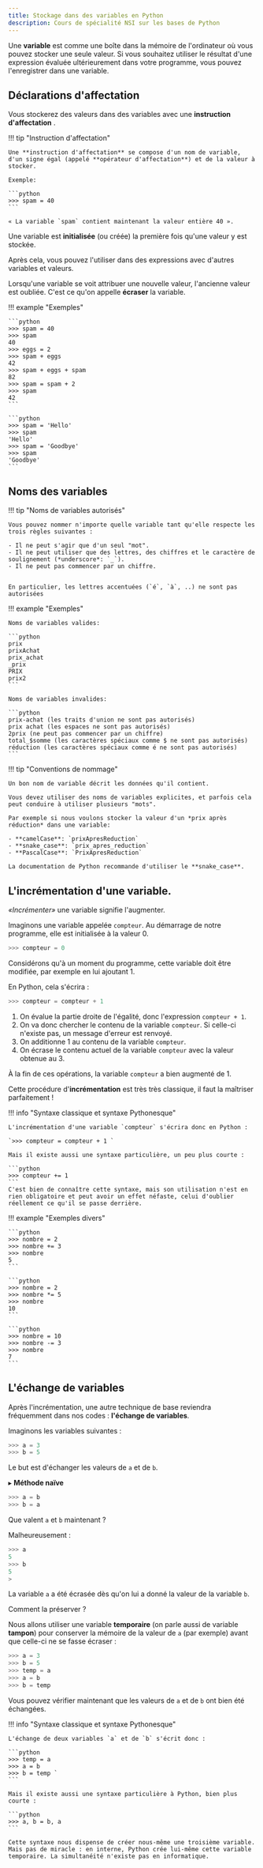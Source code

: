 ```yaml
---
title: Stockage dans des variables en Python
description: Cours de spécialité NSI sur les bases de Python
---
```


Une **variable** est comme une boîte dans la mémoire de l'ordinateur où vous pouvez stocker une seule valeur. Si vous souhaitez utiliser le résultat d'une expression évaluée ultérieurement dans votre programme, vous pouvez l'enregistrer dans une variable.

## Déclarations d'affectation

Vous stockerez des valeurs dans des variables avec une **instruction d'affectation** .

!!! tip "Instruction d'affectation"

    Une **instruction d'affectation** se compose d'un nom de variable, d'un signe égal (appelé **opérateur d'affectation**) et de la valeur à stocker.

    Exemple:

    ```python
    >>> spam = 40
    ```

    « La variable `spam` contient maintenant la valeur entière 40 ».

Une variable est **initialisée** (ou créée) la première fois qu'une valeur y est stockée.

Après cela, vous pouvez l'utiliser dans des expressions avec d'autres variables et valeurs.

Lorsqu'une variable se voit attribuer une nouvelle valeur, l'ancienne valeur est oubliée. C'est ce qu'on appelle **écraser** la variable.

!!! example "Exemples"

    ```python
    >>> spam = 40
    >>> spam
    40
    >>> eggs = 2
    >>> spam + eggs
    42
    >>> spam + eggs + spam
    82
    >>> spam = spam + 2
    >>> spam
    42
    ```

    ```python
    >>> spam = 'Hello'
    >>> spam
    'Hello'
    >>> spam = 'Goodbye'
    >>> spam
    'Goodbye'
    ```

## Noms des variables

!!! tip "Noms de variables autorisés"

    Vous pouvez nommer n'importe quelle variable tant qu'elle respecte les trois règles suivantes :

    - Il ne peut s'agir que d'un seul "mot".
    - Il ne peut utiliser que des lettres, des chiffres et le caractère de soulignement (*underscore*: `_`).
    - Il ne peut pas commencer par un chiffre.


    En particulier, les lettres accentuées (`é`, `à`, ..) ne sont pas autorisées

!!! example "Exemples"

    Noms de variables valides:

    ```python
    prix
    prixAchat
    prix_achat
    _prix
    PRIX
    prix2
    ```

    Noms de variables invalides:

    ```python
    prix-achat (les traits d'union ne sont pas autorisés)
    prix achat (les espaces ne sont pas autorisés)
    2prix (ne peut pas commencer par un chiffre)
    total_$somme (les caractères spéciaux comme $ ne sont pas autorisés)
    réduction (les caractères spéciaux comme é ne sont pas autorisés)
    ```

!!! tip "Conventions de nommage"

    Un bon nom de variable décrit les données qu'il contient.

    Vous devez utiliser des noms de variables explicites, et parfois cela peut conduire à utiliser plusieurs "mots".

    Par exemple si nous voulons stocker la valeur d'un *prix après réduction* dans une variable:

    - **camelCase**: `prixApresReduction`
    - **snake_case**: `prix_apres_reduction`
    - **PascalCase**: `PrixApresReduction`

    La documentation de Python recommande d'utiliser le **snake_case**.

## L'incrémentation d'une variable.

_«Incrémenter»_ une variable signifie l'augmenter.

Imaginons une variable appelée `compteur`. Au démarrage de notre programme, elle est initialisée à la valeur 0.

```python
>>> compteur = 0
```

Considérons qu'à un moment du programme, cette variable doit être modifiée, par exemple en lui ajoutant 1.

En Python, cela s'écrira :

```python
>>> compteur = compteur + 1
```

1. On évalue la partie droite de l'égalité, donc l'expression `compteur + 1`.
2. On va donc chercher le contenu de la variable `compteur`. Si celle-ci n'existe pas, un message d'erreur est renvoyé.
3. On additionne 1 au contenu de la variable `compteur`.
4. On écrase le contenu actuel de la variable `compteur` avec la valeur obtenue au 3.

À la fin de ces opérations, la variable `compteur` a bien augmenté de 1.

Cette procédure d'**incrémentation** est très très classique, il faut la maîtriser parfaitement !

!!! info "Syntaxe classique et syntaxe Pythonesque"

    L'incrémentation d'une variable `compteur` s'écrira donc en Python :

    `>>> compteur = compteur + 1 `

    Mais il existe aussi une syntaxe particulière, un peu plus courte :

    ```python
    >>> compteur += 1
    ```
    C'est bien de connaître cette syntaxe, mais son utilisation n'est en rien obligatoire et peut avoir un effet néfaste, celui d'oublier réellement ce qu'il se passe derrière.

!!! example "Exemples divers"

    ```python
    >>> nombre = 2
    >>> nombre += 3
    >>> nombre
    5
    ```

    ```python
    >>> nombre = 2
    >>> nombre *= 5
    >>> nombre
    10
    ```

    ```python
    >>> nombre = 10
    >>> nombre -= 3
    >>> nombre
    7
    ```

## L'échange de variables

Après l'incrémentation, une autre technique de base reviendra fréquemment dans nos codes : **l'échange de variables**.

Imaginons les variables suivantes :

```python
>>> a = 3
>>> b = 5
```

Le but est d'échanger les valeurs de `a` et de `b`.

▸ **Méthode naïve**

```python
>>> a = b
>>> b = a
```

Que valent `a` et `b` maintenant ?

Malheureusement :

```python
>>> a
5
>>> b
5
>
```

La variable `a` a été écrasée dès qu'on lui a donné la valeur de la variable `b`.

Comment la préserver ?

Nous allons utiliser une variable **temporaire** (on parle aussi de variable **tampon**) pour conserver la mémoire de la valeur de `a` (par exemple) avant que celle-ci ne se fasse écraser :

```python
>>> a = 3
>>> b = 5
>>> temp = a
>>> a = b
>>> b = temp
```

Vous pouvez vérifier maintenant que les valeurs de `a` et de `b` ont bien été échangées.

!!! info "Syntaxe classique et syntaxe Pythonesque"

    L'échange de deux variables `a` et de `b` s'écrit donc :

    ```python
    >>> temp = a
    >>> a = b
    >>> b = temp `
    ```

    Mais il existe aussi une syntaxe particulière à Python, bien plus courte :

    ```python
    >>> a, b = b, a
    ```

    Cette syntaxe nous dispense de créer nous-même une troisième variable. Mais pas de miracle : en interne, Python crée lui-même cette variable temporaire. La simultanéité n'existe pas en informatique.
